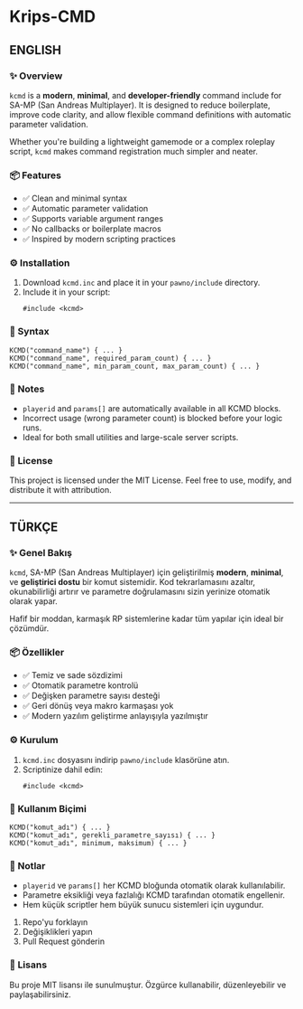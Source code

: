 
# Krips-CMD

## ENGLISH

### ✨ Overview
`kcmd` is a **modern**, **minimal**, and **developer-friendly** command include for SA-MP (San Andreas Multiplayer). It is designed to reduce boilerplate, improve code clarity, and allow flexible command definitions with automatic parameter validation.

Whether you're building a lightweight gamemode or a complex roleplay script, `kcmd` makes command registration much simpler and neater.

### 📦 Features
- ✅ Clean and minimal syntax
- ✅ Automatic parameter validation
- ✅ Supports variable argument ranges
- ✅ No callbacks or boilerplate macros
- ✅ Inspired by modern scripting practices

### ⚙️ Installation

1. Download `kcmd.inc` and place it in your `pawno/include` directory.
2. Include it in your script:
   ```pawn
   #include <kcmd>
   ```

### 🧠 Syntax

```pawn
KCMD("command_name") { ... }
KCMD("command_name", required_param_count) { ... }
KCMD("command_name", min_param_count, max_param_count) { ... }
```

### 🧪 Notes
- `playerid` and `params[]` are automatically available in all KCMD blocks.
- Incorrect usage (wrong parameter count) is blocked before your logic runs.
- Ideal for both small utilities and large-scale server scripts.

### 📄 License
This project is licensed under the MIT License. Feel free to use, modify, and distribute it with attribution.

---

## TÜRKÇE

### ✨ Genel Bakış
`kcmd`, SA-MP (San Andreas Multiplayer) için geliştirilmiş **modern**, **minimal**, ve **geliştirici dostu** bir komut sistemidir. Kod tekrarlamasını azaltır, okunabilirliği artırır ve parametre doğrulamasını sizin yerinize otomatik olarak yapar.

Hafif bir moddan, karmaşık RP sistemlerine kadar tüm yapılar için ideal bir çözümdür.

### 📦 Özellikler
- ✅ Temiz ve sade sözdizimi
- ✅ Otomatik parametre kontrolü
- ✅ Değişken parametre sayısı desteği
- ✅ Geri dönüş veya makro karmaşası yok
- ✅ Modern yazılım geliştirme anlayışıyla yazılmıştır

### ⚙️ Kurulum

1. `kcmd.inc` dosyasını indirip `pawno/include` klasörüne atın.
2. Scriptinize dahil edin:
   ```pawn
   #include <kcmd>
   ```

### 🧠 Kullanım Biçimi

```pawn
KCMD("komut_adı") { ... }
KCMD("komut_adı", gerekli_parametre_sayısı) { ... }
KCMD("komut_adı", minimum, maksimum) { ... }
```

### 🧪 Notlar
- `playerid` ve `params[]` her KCMD bloğunda otomatik olarak kullanılabilir.
- Parametre eksikliği veya fazlalığı KCMD tarafından otomatik engellenir.
- Hem küçük scriptler hem büyük sunucu sistemleri için uygundur.

1. Repo'yu forklayın
2. Değişiklikleri yapın
3. Pull Request gönderin

### 📄 Lisans
Bu proje MIT lisansı ile sunulmuştur. Özgürce kullanabilir, düzenleyebilir ve paylaşabilirsiniz.
